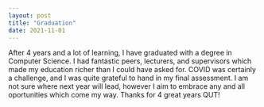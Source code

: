 ```yaml
---
layout: post
title: "Graduation"
date: 2021-11-01
---
```


After 4 years and a lot of learning, I have graduated with a degree in Computer Science. I had fantastic peers, lecturers, and supervisors which made my education richer than I could have asked for. COVID was certainly a challenge, and I was quite grateful to hand in my final assessment. I am not sure where next year will lead, however I aim to embrace any and all oportunities which come my way. Thanks for 4 great years QUT!